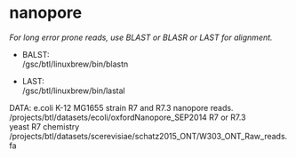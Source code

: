 nanopore
========
*For long error prone reads, use BLAST or BLASR or LAST for alignment.*
  
- BALST:  
  /gsc/btl/linuxbrew/bin/blastn  

- LAST:  
  /gsc/btl/linuxbrew/bin/lastal  

DATA: e.coli K-12 MG1655 strain R7 and R7.3 nanopore reads.  
/projects/btl/datasets/ecoli/oxfordNanopore_SEP2014 R7 or R7.3  
      yeast R7 chemistry
/projects/btl/datasets/scerevisiae/schatz2015_ONT/W303_ONT_Raw_reads.fa
